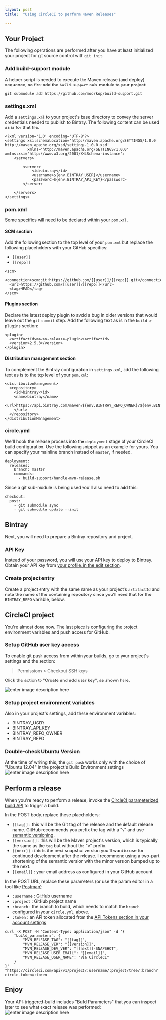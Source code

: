 ```yaml
---
layout: post
title:  "Using CircleCI to perform Maven Releases"

---
```



## Your Project
The following operations are performed after you have at least initialized your project for git source control with `git init`.

### Add build-support module
A helper script is needed to execute the Maven release (and deploy) sequence, so first add the `build-support` sub-module to your project:

	git submodule add https://github.com/moorkop/build-support.git


### settings.xml
Add a `settings.xml` to your project's base directory to convey the server credentials needed to publish to Bintray. The following content can be used as is for that file:

```
<?xml version='1.0' encoding='UTF-8'?>
<settings xsi:schemaLocation='http://maven.apache.org/SETTINGS/1.0.0 http://maven.apache.org/xsd/settings-1.0.0.xsd'
          xmlns='http://maven.apache.org/SETTINGS/1.0.0' xmlns:xsi='http://www.w3.org/2001/XMLSchema-instance'>
    <servers>

        <server>
            <id>bintray</id>
            <username>${env.BINTRAY_USER}</username>
            <password>${env.BINTRAY_API_KEY}</password>
        </server>

    </servers>
</settings>
```

### pom.xml
Some specifics will need to be declared within your `pom.xml`.

#### SCM section
Add the following section to the top level of your `pom.xml` but replace the following placeholders with your GitHub specifics:

* `[[user]]`
* `[[repo]]`

```
<scm>
  <connection>scm:git:https://github.com/[[user]]/[[repo]].git</connection>
  <url>https://github.com/[[user]]/[[repo]]</url>
  <tag>HEAD</tag>
</scm>
```

#### Plugins section
Declare the latest deploy plugin to avoid a bug in older versions that would leave out the `git commit` step. Add the following text as is in the `build > plugins` section:

```
<plugin>
  <artifactId>maven-release-plugin</artifactId>
  <version>2.5.3</version>
</plugin>
```

#### Distribution management section
To complement the Bintray configuration in `settings.xml`, add the following text as is to the top level of your `pom.xml`:

```
<distributionManagement>
  <repository>
    <id>bintray</id>
    <name>bintray</name>
    <url>https://api.bintray.com/maven/${env.BINTRAY_REPO_OWNER}/${env.BINTRAY_REPO}/${project.artifactId}/;publish=1
    </url>
  </repository>
</distributionManagement>
```

### circle.yml
We'll hook the release process into the `deployment` stage of your CircleCI build configuration. Use the following snippet as an example for yours. You can specify your mainline branch instead of `master`, if needed.

```
deployment:
  releases:
    branch: master
    commands:
      - build-support/handle-mvn-release.sh
```

Since a git sub-module is being used you'll also need to add this:

```
checkout:
  post:
    - git submodule sync
    - git submodule update --init
```

## Bintray
Next, you will need to prepare a Bintray repository and project.

### API Key
Instead of your password, you will use your API key to deploy to Bintray. Obtain your API key from [your profile, in the edit section](https://bintray.com/profile/edit).

### Create project entry
Create a project entry with the same name as your project's `artifactId` and note the name of the containing repository since you'll need that for the `BINTRAY_REPO` variable, below.

## CircleCI project
You're almost done now. The last piece is configuring the project environment variables and push access for GitHub.

### Setup GitHub user key access

To enable git push access from within your builds, go to your project's settings and the section:

> Permissions > Checkout SSH keys

Click the action to "Create and add user key", as shown here:

![enter image description here](https://i.imgur.com/AK1BFHV.png)

### Setup project environment variables
Also in your project's settings, add these environment variables:

* BINTRAY_USER
* BINTRAY_API_KEY
* BINTRAY_REPO_OWNER
* BINTRAY_REPO

### Double-check Ubuntu Version

At the time of writing this, the `git push` works only with the choice of "Ubuntu 12.04" in the project's Build Environment settings:
![enter image description here](https://i.imgur.com/3dEJlUb.png)

## Perform a release
When you're ready to perform a release, invoke the [CircleCI parameterized build API](https://circleci.com/docs/parameterized-builds/) to trigger a build. 

In the POST body, replace these placeholders:
* `[[tag]]` : this will be the Git tag of the release and the default release name. GitHub recommends you prefix the tag with a "v" and use [semantic versioning](http://semver.org/).
* `[[version]]` : this will be the Maven project's version, which is typically the same as the `tag` but without the "v" prefix.
* `[[next]]` : this is the next snapshot version you'll want to use for continued development after the release. I recommend using a two-part shortening of the semantic version with the minor version bumped up to the next.
* `[[email]]` : your email address as configured in your GitHub account

In the POST URL, replace these parameters (or use the param editor in a tool like [Postman](https://www.getpostman.com/)):
* `:username` : GitHub username
* `:project` : GitHub project name
* `:branch` : the branch to build, which needs to match the `branch` configured in your `circle.yml`, above.
* `:token` : an API token allocated from the [API Tokens section in your account settings](https://circleci.com/account/api)

```
curl -X POST -H "Content-Type: application/json" -d '{
    "build_parameters": {
        "MVN_RELEASE_TAG": "[[tag]]",
        "MVN_RELEASE_VER": "[[version]]",
        "MVN_RELEASE_DEV_VER": "[[next]]-SNAPSHOT",
        "MVN_RELEASE_USER_EMAIL": "[[email]]",
        "MVN_RELEASE_USER_NAME": "Via CircleCI"
    }
}' "https://circleci.com/api/v1/project/:username/:project/tree/:branch?circle-token=:token
```

## Enjoy

Your API-triggered-build includes "Build Parameters" that you can inspect later to see what exact release was performed:
![enter image description here](https://i.imgur.com/UNlEuxm.png)

